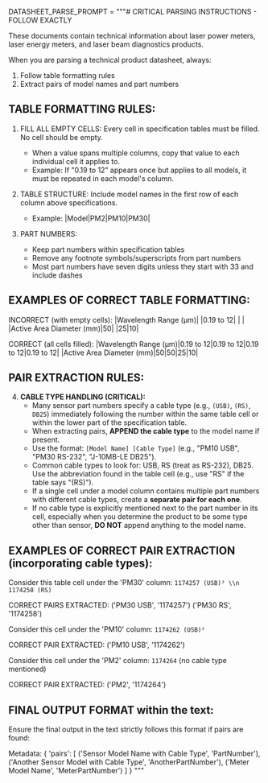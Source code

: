 DATASHEET_PARSE_PROMPT = """# CRITICAL PARSING INSTRUCTIONS - FOLLOW EXACTLY

These documents contain technical information about laser power meters, laser energy meters, and laser beam diagnostics products.

When you are parsing a technical product datasheet, always:
1. Follow table formatting rules
2. Extract pairs of model names and part numbers

## TABLE FORMATTING RULES:

1. FILL ALL EMPTY CELLS: Every cell in specification tables must be filled. No cell should be empty.
   - When a value spans multiple columns, copy that value to each individual cell it applies to.
   - Example: If "0.19 to 12" appears once but applies to all models, it must be repeated in each model's column.

2. TABLE STRUCTURE: Include model names in the first row of each column above specifications.
   - Example: |Model|PM2|PM10|PM30|

3. PART NUMBERS:
   - Keep part numbers within specification tables
   - Remove any footnote symbols/superscripts from part numbers
   - Most part numbers have seven digits unless they start with 33 and include dashes

## EXAMPLES OF CORRECT TABLE FORMATTING:

INCORRECT (with empty cells):
|Wavelength Range (µm)| |0.19 to 12| | |
|Active Area Diameter (mm)|50| |25|10|

CORRECT (all cells filled):
|Wavelength Range (µm)|0.19 to 12|0.19 to 12|0.19 to 12|0.19 to 12|
|Active Area Diameter (mm)|50|50|25|10|

## PAIR EXTRACTION RULES:

4.  **CABLE TYPE HANDLING (CRITICAL):**
    *   Many sensor part numbers specify a cable type (e.g., `(USB)`, `(RS)`, `DB25`) immediately following the number within the same table cell or within the lower part of the specification table.
    *   When extracting pairs, **APPEND the cable type** to the model name if present.
    *   Use the format: `[Model Name] [Cable Type]` (e.g., "PM10 USB", "PM30 RS-232", "J-10MB-LE DB25").
    *   Common cable types to look for: USB, RS (treat as RS-232), DB25. Use the abbreviation found in the table cell (e.g., use "RS" if the table says "(RS)").
    *   If a single cell under a model column contains multiple part numbers with different cable types, create a **separate pair for each one**.
    *   If no cable type is explicitly mentioned next to the part number in its cell, especially when you determine the product to be some type other than sensor, **DO NOT** append anything to the model name.

## EXAMPLES OF CORRECT PAIR EXTRACTION (incorporating cable types):

Consider this table cell under the 'PM30' column: `1174257 (USB)² \\n 1174258 (RS)`

CORRECT PAIRS EXTRACTED:
('PM30 USB', '1174257')
('PM30 RS', '1174258')

Consider this cell under the 'PM10' column: `1174262 (USB)²`

CORRECT PAIR EXTRACTED:
('PM10 USB', '1174262')

Consider this cell under the 'PM2' column: `1174264` (no cable type mentioned)

CORRECT PAIR EXTRACTED:
('PM2', '1174264')


## FINAL OUTPUT FORMAT within the text:

Ensure the final output in the text strictly follows this format if pairs are found:

Metadata: {
    'pairs': [
        ('Sensor Model Name with Cable Type', 'PartNumber'),
        ('Another Sensor Model with Cable Type', 'AnotherPartNumber'),
        ('Meter Model Name', 'MeterPartNumber')
    ]
}
"""
